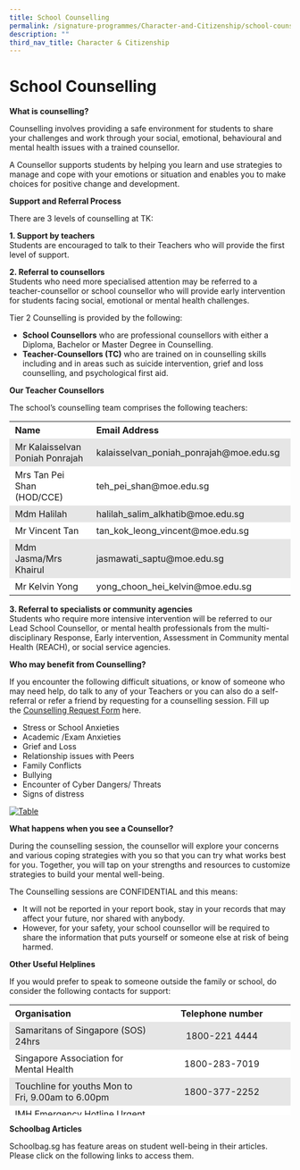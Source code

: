 ```yaml
---
title: School Counselling
permalink: /signature-programmes/Character-and-Citizenship/school-counselling/
description: ""
third_nav_title: Character & Citizenship
---
```

# School Counselling

**What is counselling?**

Counselling involves providing a safe environment for students to share your challenges and work through your social, emotional, behavioural and mental health issues with a trained counsellor.

A Counsellor supports students by helping you learn and use strategies to manage and cope with your emotions or situation and enables you to make choices for positive change and development.

**Support and Referral Process**

There are 3 levels of counselling at TK:  
  
**1\. Support by teachers**  
Students are encouraged to talk to their Teachers who will provide the first level of support.   
  
**2\. Referral to counsellors**  
Students who need more specialised attention may be referred to a teacher-counsellor or school counsellor who will provide early intervention for students facing social, emotional or mental health challenges.

Tier 2 Counselling is provided by the following:

*   **School Counsellors** who are professional counsellors with either a Diploma, Bachelor or Master Degree in Counselling.
*   **Teacher-Counsellors (TC)** who are trained on in counselling skills including and in areas such as suicide intervention, grief and loss counselling, and psychological first aid.

**Our Teacher Counsellors**

The school’s counselling team comprises the following teachers:

<table style="box-sizing: inherit; border-collapse: collapse; border-spacing: 0px; max-width: 100%; width: 856.333px;"><tbody style="box-sizing: inherit;"><tr style="box-sizing: inherit; background: rgb(255, 255, 255);"><td style="box-sizing: inherit; padding: 5px 10px; width: 428.167px;"><span style="box-sizing: inherit; background-color: rgb(255, 255, 255);"><strong style="box-sizing: inherit; font-weight: bold;">Name</strong></span></td><td style="box-sizing: inherit; padding: 5px 10px; width: 428.167px;"><span style="box-sizing: inherit; background-color: rgb(255, 255, 255);"><strong style="box-sizing: inherit; font-weight: bold;">Email Address</strong></span></td></tr><tr style="box-sizing: inherit; background: rgb(230, 230, 230);"><td style="box-sizing: inherit; padding: 5px 10px; width: 428.167px;">Mr Kalaisselvan Poniah Ponrajah</td><td style="box-sizing: inherit; padding: 5px 10px; width: 428.167px;">kalaisselvan_poniah_ponrajah@moe.edu.sg</td></tr><tr style="box-sizing: inherit; background: rgb(255, 255, 255);"><td style="box-sizing: inherit; padding: 5px 10px; width: 428.167px;">Mrs Tan Pei Shan (HOD/CCE)</td><td style="box-sizing: inherit; padding: 5px 10px; width: 428.167px;">teh_pei_shan@moe.edu.sg</td></tr><tr style="box-sizing: inherit; background: rgb(230, 230, 230);"><td style="box-sizing: inherit; padding: 5px 10px; width: 428.167px;">Mdm Halilah</td><td style="box-sizing: inherit; padding: 5px 10px; width: 428.167px;">halilah_salim_alkhatib@moe.edu.sg</td></tr><tr style="box-sizing: inherit; background: rgb(255, 255, 255);"><td style="box-sizing: inherit; padding: 5px 10px; width: 428.167px;">Mr Vincent Tan</td><td style="box-sizing: inherit; padding: 5px 10px; width: 428.167px;">tan_kok_leong_vincent@moe.edu.sg</td></tr><tr style="box-sizing: inherit; background: rgb(230, 230, 230);"><td style="box-sizing: inherit; padding: 5px 10px; width: 428.167px;">Mdm Jasma/Mrs Khairul&nbsp;</td><td style="box-sizing: inherit; padding: 5px 10px; width: 428.167px;">jasmawati_saptu@moe.edu.sg</td></tr><tr style="box-sizing: inherit; background: rgb(255, 255, 255);"><td style="box-sizing: inherit; padding: 5px 10px; width: 428.167px;">Mr Kelvin Yong</td><td style="box-sizing: inherit; padding: 5px 10px; width: 428.167px;">yong_choon_hei_kelvin@moe.edu.sg</td></tr></tbody></table>

**3\. Referral to specialists or community agencies**  
Students who require more intensive intervention will be referred to our Lead School Counsellor, or mental health professionals from the multi-disciplinary Response, Early intervention, Assessment in Community mental Health (REACH), or social service agencies. 

**Who may benefit from Counselling?**

If you encounter the following difficult situations, or know of someone who may need help, do talk to any of your Teachers or you can also do a self-referral or refer a friend by requesting for a counselling session. Fill up the [Counselling Request Form](https://docs.google.com/forms/d/e/1FAIpQLSfwkn4nTKaLWyTWuPEFR7kfctXwrswBp4lxnyBcv_nWpjQa4A/viewform) here.

*   Stress or School Anxieties
*   Academic /Exam Anxieties
*   Grief and Loss
*   Relationship issues with Peers
*   Family Conflicts
*   Bullying
*   Encounter of Cyber Dangers/ Threats
*   Signs of distress

[![Table](https://tanjongkatongsec.moe.edu.sg/wp-content/uploads/2021/06/table-1024x549.png)](https://tanjongkatongsec.moe.edu.sg/wp-content/uploads/2021/06/table.png)

**What happens when you see a Counsellor?**

During the counselling session, the counsellor will explore your concerns and various coping strategies with you so that you can try what works best for you. Together, you will tap on your strengths and resources to customize strategies to build your mental well-being.

The Counselling sessions are CONFIDENTIAL and this means:

*   It will not be reported in your report book, stay in your records that may affect your future, nor shared with anybody. 
*   However, for your safety, your school counsellor will be required to share the information that puts yourself or someone else at risk of being harmed.

**Other Useful Helplines**

If you would prefer to speak to someone outside the family or school, do consider the following contacts for support:

<table style="box-sizing: inherit; border-collapse: collapse; border-spacing: 0px; max-width: 100%; width: 856.333px; height: 198px;"><tbody style="box-sizing: inherit;"><tr style="box-sizing: inherit; background: rgb(255, 255, 255); height: 23px;"><td style="box-sizing: inherit; padding: 5px 10px; width: 428.167px; height: 23px;"><strong style="box-sizing: inherit; font-weight: bold;">Organisation</strong></td><td style="box-sizing: inherit; padding: 5px 10px; width: 428.167px; text-align: center; height: 23px;"><strong style="box-sizing: inherit; font-weight: bold;">Telephone number</strong></td></tr><tr style="box-sizing: inherit; background: rgb(230, 230, 230); height: 23px;"><td style="box-sizing: inherit; padding: 5px 10px; width: 428.167px; height: 23px; text-align: left;">Samaritans of Singapore (SOS) 24hrs</td><td style="box-sizing: inherit; padding: 5px 10px; width: 428.167px; height: 23px; text-align: center;">1800-221 4444</td></tr><tr style="box-sizing: inherit; background: rgb(255, 255, 255); height: 44px;"><td style="box-sizing: inherit; padding: 5px 10px; width: 428.167px; height: 44px;">Singapore Association for Mental Health</td><td style="box-sizing: inherit; padding: 5px 10px; width: 428.167px; height: 44px; text-align: center;">1800-283-7019</td></tr><tr style="box-sizing: inherit; background: rgb(230, 230, 230); height: 44px;"><td style="box-sizing: inherit; padding: 5px 10px; width: 428.167px; height: 44px; text-align: left;">Touchline for youths Mon to Fri, 9.00am to 6.00pm</td><td style="box-sizing: inherit; padding: 5px 10px; width: 428.167px; height: 44px; text-align: center;">1800-377-2252</td></tr><tr style="box-sizing: inherit; background: rgb(255, 255, 255); height: 64px;"><td style="box-sizing: inherit; padding: 5px 10px; width: 428.167px; height: 64px;">IMH Emergency Hotline Urgent intervention for those who are facing a mental health crisis</td><td style="box-sizing: inherit; padding: 5px 10px; width: 428.167px; height: 64px; text-align: center;">6389-2222 (24 hours)</td></tr></tbody></table>

**Schoolbag Articles**

Schoolbag.sg has feature areas on student well-being in their articles. Please click on the following links to access them.